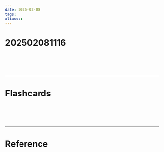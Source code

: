 ```yaml
---
date: 2025-02-08
tags: 
aliases:
---
```

# 202502081116

# ‌
---
# Flashcards


# ‌
---
# Reference
